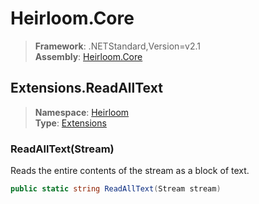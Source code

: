 # Heirloom.Core

> **Framework**: .NETStandard,Version=v2.1  
> **Assembly**: [Heirloom.Core][0]  

## Extensions.ReadAllText

> **Namespace**: [Heirloom][0]  
> **Type**: [Extensions][1]  

### ReadAllText(Stream)

Reads the entire contents of the stream as a block of text.

```cs
public static string ReadAllText(Stream stream)
```

[0]: ../Heirloom.Core.md
[1]: Heirloom.Extensions.md
